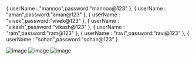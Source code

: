  { userName : "mannoo",password:"mannoo@123" },
 { userName : "aman",password:"aman@123" },
 { userName : "vivek",password:"vivek@123" },
 { userName : "vikash",password:"vikash@123" },
 { userName : "ram",password:"ram@123" },
 { userName : "ravi",password:"ravi@123" },
 { userName : "sohan",password:"sohan@123" }
 
 ![image](https://user-images.githubusercontent.com/40164473/115149700-f0bc5880-a082-11eb-9ceb-165c6b08a4a2.png)
![image](https://user-images.githubusercontent.com/40164473/115149728-0a5da000-a083-11eb-93ee-6e92e83f2dd4.png)
![image](https://user-images.githubusercontent.com/40164473/115149761-2d884f80-a083-11eb-903e-a6cb6039ff73.png)
